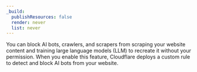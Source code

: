 ```yaml
---
_build:
  publishResources: false
  render: never
  list: never
---
```


You can block AI bots, crawlers, and scrapers from scraping your website content and training large language models (LLM) to recreate it without your permission. When you enable this feature, Cloudflare deploys a custom rule to detect and block AI bots from your website.